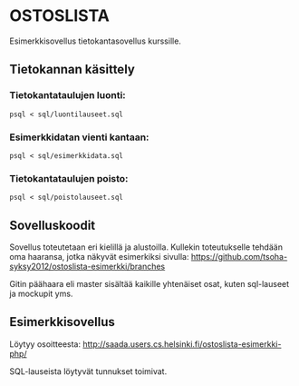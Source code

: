 # OSTOSLISTA

Esimerkkisovellus tietokantasovellus kurssille.

## Tietokannan käsittely

### Tietokantataulujen luonti:

    psql < sql/luontilauseet.sql

### Esimerkkidatan vienti kantaan:

    psql < sql/esimerkkidata.sql

### Tietokantataulujen poisto:

    psql < sql/poistolauseet.sql

## Sovelluskoodit

Sovellus toteutetaan eri kielillä ja alustoilla. Kullekin toteutukselle tehdään oma haaransa, jotka näkyvät esimerkiksi sivulla: https://github.com/tsoha-syksy2012/ostoslista-esimerkki/branches

Gitin päähaara eli master sisältää kaikille yhtenäiset osat, kuten sql-lauseet ja mockupit yms.

## Esimerkkisovellus

Löytyy osoitteesta: http://saada.users.cs.helsinki.fi/ostoslista-esimerkki-php/

SQL-lauseista löytyvät tunnukset toimivat.
